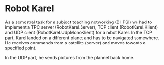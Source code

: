 Robot Karel
===============

As a semestral task for a subject teaching networking (BI-PSI) we had to implement a TPC server (RobotKarel.Server), TCP client (RobotKarel.Klient) and UDP client (RobotKarel.UdpMonoKlient) for a robot Karel. In the TCP part, Karel landed on a different planet and has to be navigated somewhere. He receives commands from a satellite (server) and moves towards a specified point.

In the UDP part, he sends pictures from the plannet back home.